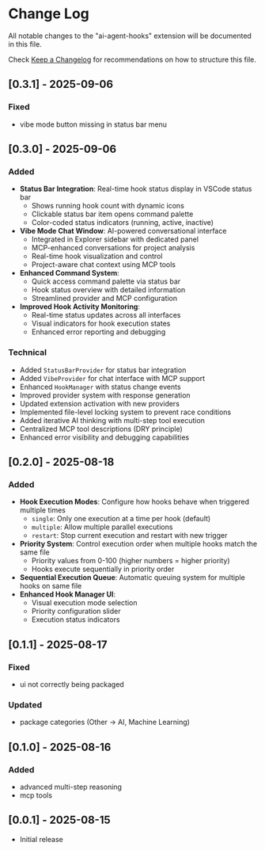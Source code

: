 # Change Log

All notable changes to the "ai-agent-hooks" extension will be documented in this file.

Check [Keep a Changelog](http://keepachangelog.com/) for recommendations on how to structure this file.

## [0.3.1] - 2025-09-06

### Fixed

- vibe mode button missing in status bar menu

## [0.3.0] - 2025-09-06

### Added

- **Status Bar Integration**: Real-time hook status display in VSCode status bar
  - Shows running hook count with dynamic icons
  - Clickable status bar item opens command palette
  - Color-coded status indicators (running, active, inactive)
- **Vibe Mode Chat Window**: AI-powered conversational interface
  - Integrated in Explorer sidebar with dedicated panel
  - MCP-enhanced conversations for project analysis
  - Real-time hook visualization and control
  - Project-aware chat context using MCP tools
- **Enhanced Command System**:
  - Quick access command palette via status bar
  - Hook status overview with detailed information
  - Streamlined provider and MCP configuration
- **Improved Hook Activity Monitoring**:
  - Real-time status updates across all interfaces
  - Visual indicators for hook execution states
  - Enhanced error reporting and debugging

### Technical

- Added `StatusBarProvider` for status bar integration
- Added `VibeProvider` for chat interface with MCP support
- Enhanced `HookManager` with status change events
- Improved provider system with response generation
- Updated extension activation with new providers
- Implemented file-level locking system to prevent race conditions
- Added iterative AI thinking with multi-step tool execution
- Centralized MCP tool descriptions (DRY principle)
- Enhanced error visibility and debugging capabilities

## [0.2.0] - 2025-08-18

### Added

- **Hook Execution Modes**: Configure how hooks behave when triggered multiple times
  - `single`: Only one execution at a time per hook (default)
  - `multiple`: Allow multiple parallel executions
  - `restart`: Stop current execution and restart with new trigger
- **Priority System**: Control execution order when multiple hooks match the same file
  - Priority values from 0-100 (higher numbers = higher priority)
  - Hooks execute sequentially in priority order
- **Sequential Execution Queue**: Automatic queuing system for multiple hooks on same file
- **Enhanced Hook Manager UI**:
  - Visual execution mode selection
  - Priority configuration slider
  - Execution status indicators

## [0.1.1] - 2025-08-17

### Fixed

- ui not correctly being packaged

### Updated

- package categories (Other -> AI, Machine Learning)

## [0.1.0] - 2025-08-16

### Added

- advanced multi-step reasoning
- mcp tools

## [0.0.1] - 2025-08-15

- Initial release
